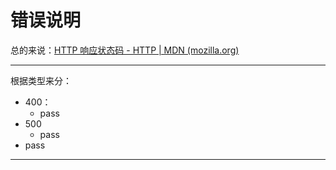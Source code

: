 # 错误说明

总的来说：[HTTP 响应状态码 - HTTP | MDN (mozilla.org)](https://developer.mozilla.org/zh-CN/docs/Web/HTTP/Status)

---

根据类型来分：

- 400：
    - pass
- 500
    - pass
- pass

---















